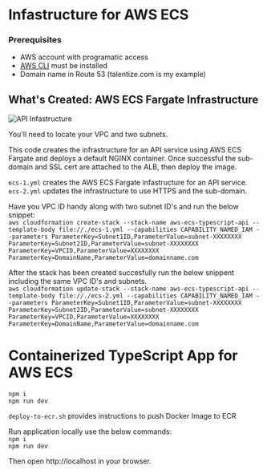 # Infastructure for AWS ECS
### Prerequisites
- AWS account with programatic access
- [AWS CLI](https://aws.amazon.com/cli/) must be installed
- Domain name in Route 53 (talentize.com is my example)  

## What's Created: AWS ECS Fargate Infrastructure
![API Infastructure](https://www.aaronwht.com/images/fargate/fargate-nginx.png)  

You'll need to locate your VPC and two subnets. 

This code creates the infrastructure for an API service using AWS ECS Fargate and deploys a default NGINX container.  Once successful the sub-domain and SSL cert are attached to the ALB, then deploy the image.


`ecs-1.yml` creates the AWS ECS Fargate infastructure for an API service.  
`ecs-2.yml` updates the infrastructure to use HTTPS and the sub-domain. 

Have you VPC ID handy along with two subnet ID's and run the below snippet:  
```aws cloudformation create-stack --stack-name aws-ecs-typescript-api --template-body file://./ecs-1.yml --capabilities CAPABILITY_NAMED_IAM --parameters ParameterKey=Subnet1ID,ParameterValue=subnet-XXXXXXXX ParameterKey=Subnet2ID,ParameterValue=subnet-XXXXXXXX ParameterKey=VPCID,ParameterValue=XXXXXXXX ParameterKey=DomainName,ParameterValue=domainname.com```

After the stack has been created succesfully run the below snippent including the same VPC ID's and subnets.  
```aws cloudformation update-stack --stack-name aws-ecs-typescript-api --template-body file://./ecs-2.yml --capabilities CAPABILITY_NAMED_IAM --parameters ParameterKey=Subnet1ID,ParameterValue=subnet-XXXXXXXX ParameterKey=Subnet2ID,ParameterValue=subnet-XXXXXXXX ParameterKey=VPCID,ParameterValue=XXXXXXXX ParameterKey=DomainName,ParameterValue=domainname.com```

 



# Containerized TypeScript App for AWS ECS

`npm i`  
`npm run dev` 

`deploy-to-ecr.sh` provides instructions to push Docker Image to ECR

Run application locally use the below commands:  
`npm i`  
`npm run dev` 

Then open http://localhost in your browser.  